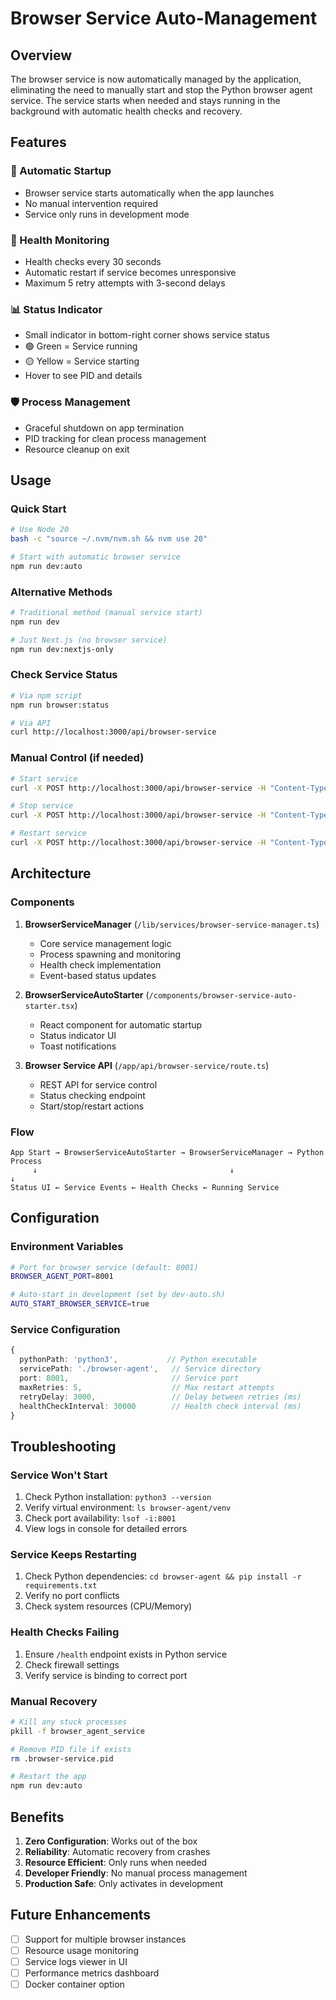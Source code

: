 # Browser Service Auto-Management

## Overview

The browser service is now automatically managed by the application, eliminating the need to manually start and stop the Python browser agent service. The service starts when needed and stays running in the background with automatic health checks and recovery.

## Features

### 🚀 Automatic Startup
- Browser service starts automatically when the app launches
- No manual intervention required
- Service only runs in development mode

### 🔄 Health Monitoring
- Health checks every 30 seconds
- Automatic restart if service becomes unresponsive
- Maximum 5 retry attempts with 3-second delays

### 📊 Status Indicator
- Small indicator in bottom-right corner shows service status
- 🟢 Green = Service running
- 🟡 Yellow = Service starting
- Hover to see PID and details

### 🛡️ Process Management
- Graceful shutdown on app termination
- PID tracking for clean process management
- Resource cleanup on exit

## Usage

### Quick Start
```bash
# Use Node 20
bash -c "source ~/.nvm/nvm.sh && nvm use 20"

# Start with automatic browser service
npm run dev:auto
```

### Alternative Methods
```bash
# Traditional method (manual service start)
npm run dev

# Just Next.js (no browser service)
npm run dev:nextjs-only
```

### Check Service Status
```bash
# Via npm script
npm run browser:status

# Via API
curl http://localhost:3000/api/browser-service
```

### Manual Control (if needed)
```bash
# Start service
curl -X POST http://localhost:3000/api/browser-service -H "Content-Type: application/json" -d '{"action":"start"}'

# Stop service
curl -X POST http://localhost:3000/api/browser-service -H "Content-Type: application/json" -d '{"action":"stop"}'

# Restart service
curl -X POST http://localhost:3000/api/browser-service -H "Content-Type: application/json" -d '{"action":"restart"}'
```

## Architecture

### Components

1. **BrowserServiceManager** (`/lib/services/browser-service-manager.ts`)
   - Core service management logic
   - Process spawning and monitoring
   - Health check implementation
   - Event-based status updates

2. **BrowserServiceAutoStarter** (`/components/browser-service-auto-starter.tsx`)
   - React component for automatic startup
   - Status indicator UI
   - Toast notifications

3. **Browser Service API** (`/app/api/browser-service/route.ts`)
   - REST API for service control
   - Status checking endpoint
   - Start/stop/restart actions

### Flow
```
App Start → BrowserServiceAutoStarter → BrowserServiceManager → Python Process
     ↓                                           ↓                      ↓
Status UI ← Service Events ← Health Checks ← Running Service
```

## Configuration

### Environment Variables
```bash
# Port for browser service (default: 8001)
BROWSER_AGENT_PORT=8001

# Auto-start in development (set by dev-auto.sh)
AUTO_START_BROWSER_SERVICE=true
```

### Service Configuration
```typescript
{
  pythonPath: 'python3',           // Python executable
  servicePath: './browser-agent',   // Service directory
  port: 8001,                       // Service port
  maxRetries: 5,                    // Max restart attempts
  retryDelay: 3000,                 // Delay between retries (ms)
  healthCheckInterval: 30000        // Health check interval (ms)
}
```

## Troubleshooting

### Service Won't Start
1. Check Python installation: `python3 --version`
2. Verify virtual environment: `ls browser-agent/venv`
3. Check port availability: `lsof -i:8001`
4. View logs in console for detailed errors

### Service Keeps Restarting
1. Check Python dependencies: `cd browser-agent && pip install -r requirements.txt`
2. Verify no port conflicts
3. Check system resources (CPU/Memory)

### Health Checks Failing
1. Ensure `/health` endpoint exists in Python service
2. Check firewall settings
3. Verify service is binding to correct port

### Manual Recovery
```bash
# Kill any stuck processes
pkill -f browser_agent_service

# Remove PID file if exists
rm .browser-service.pid

# Restart the app
npm run dev:auto
```

## Benefits

1. **Zero Configuration**: Works out of the box
2. **Reliability**: Automatic recovery from crashes
3. **Resource Efficient**: Only runs when needed
4. **Developer Friendly**: No manual process management
5. **Production Safe**: Only activates in development

## Future Enhancements

- [ ] Support for multiple browser instances
- [ ] Resource usage monitoring
- [ ] Service logs viewer in UI
- [ ] Performance metrics dashboard
- [ ] Docker container option
